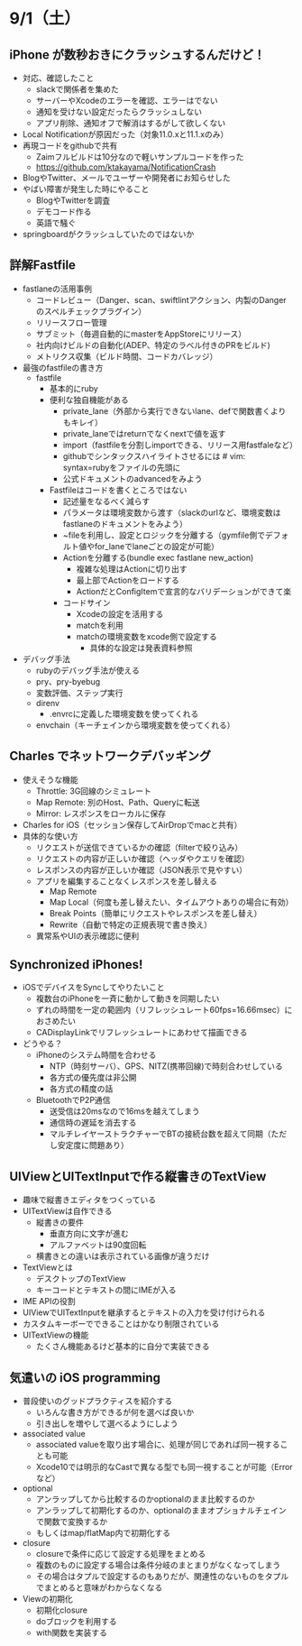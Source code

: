 # 9/1（土）

## iPhone が数秒おきにクラッシュするんだけど！

  - 対応、確認したこと
    - slackで関係者を集めた
    - サーバーやXcodeのエラーを確認、エラーはでない
    - 通知を受けない設定だったらクラッシュしない
    - アプリ削除、通知オフで解消はするがして欲しくない
  - Local Notificationが原因だった（対象11.0.xと11.1.xのみ）
  - 再現コードをgithubで共有
    - Zaimフルビルドは10分なので軽いサンプルコードを作った
    - https://github.com/ktakayama/NotificationCrash
  - BlogやTwitter、メールでユーザーや開発者にお知らせした 
  - やばい障害が発生した時にやること
    - BlogやTwitterを調査
    - デモコード作る
    - 英語で騒ぐ
  - springboardがクラッシュしていたのではないか
  
## 詳解Fastfile

  - fastlaneの活用事例
    - コードレビュー（Danger、scan、swiftlintアクション、内製のDangerのスペルチェックプラグイン）
    - リリースフロー管理
    - サブミット（毎週自動的にmasterをAppStoreにリリース）
    - 社内向けビルドの自動化(ADEP、特定のラベル付きのPRをビルド)
    - メトリクス収集（ビルド時間、コードカバレッジ）
  - 最強のfastfileの書き方
    - fastfile
      - 基本的にruby
      - 便利な独自機能がある
        - private_lane（外部から実行できないlane、defで関数書くよりもキレイ）
        - private_laneではreturnでなくnextで値を返す
        - import（fastfileを分割しimportできる、リリース用fastfaleなど）
        - githubでシンタックスハイライトさせるには # vim: syntax=rubyをファイルの先頭に
        - 公式ドキュメントのadvancedをみよう
      - Fastfileはコードを書くところではない
        - 記述量をなるべく減らす
        - パラメータは環境変数から渡す（slackのurlなど、環境変数はfastlaneのドキュメントをみよう）
        - ~fileを利用し、設定とロジックを分離する（gymfile側でデフォルト値やfor_laneでlaneごとの設定が可能）
        - Actionを分離する(bundle exec fastlane new_action)
          - 複雑な処理はActionに切り出す
          - 最上部でActionをロードする
          - ActionだとConfigItemで宣言的なバリデーションができて楽
        - コードサイン
          - Xcodeの設定を活用する
          - matchを利用
          - matchの環境変数をxcode側で設定する
            - 具体的な設定は発表資料参照
   - デバッグ手法
     - rubyのデバッグ手法が使える
     - pry、pry-byebug
     - 変数評価、ステップ実行
     - direnv
       - .envrcに定義した環境変数を使ってくれる
     - envchain（キーチェインから環境変数を使ってくれる）

## Charles でネットワークデバッギング
 - 使えそうな機能
   - Throttle: 3G回線のシミュレート
   - Map Remote: 別のHost、Path、Queryに転送
   - Mirror: レスポンスをローカルに保存
 - Charles for iOS（セッション保存してAirDropでmacと共有）
 - 具体的な使い方
   - リクエストが送信できているかの確認（filterで絞り込み）
   - リクエストの内容が正しいか確認（ヘッダやクエリを確認）
   - レスポンスの内容が正しいか確認（JSON表示で見やすい）
   - アプリを編集することなくレスポンスを差し替える
      - Map Remote
      - Map Local（何度も差し替えたい、タイムアウトありの場合に有効）
      - Break Points（簡単にリクエストやレスポンスを差し替え）
      - Rewrite（自動で特定の正規表現で書き換え）
   - 異常系やUIの表示確認に便利

## Synchronized iPhones!

  - iOSでデバイスをSyncしてやりたいこと
    - 複数台のiPhoneを一斉に動かして動きを同期したい
    - ずれの時間を一定の範囲内（リフレッシュレート60fps=16.66msec）におさめたい
    - CADisplayLinkでリフレッシュレートにあわせて描画できる
  - どうやる？
    - iPhoneのシステム時間を合わせる
      - NTP（時刻サーバ）、GPS、NITZ(携帯回線)で時刻合わせしている
      - 各方式の優先度は非公開
      - 各方式の精度の話
    - BluetoothでP2P通信
      - 送受信は20msなので16msを越えてしまう
      - 通信時の遅延を消去する
      - マルチレイヤーストラクチャーでBTの接続台数を超えて同期（ただし安定度に問題あり）

## UIViewとUITextInputで作る縦書きのTextView

 - 趣味で縦書きエディタをつくっている
 - UITextViewは自作できる
   - 縦書きの要件
     - 垂直方向に文字が進む
     - アルファベットは90度回転
   - 横書きとの違いは表示されている画像が違うだけ
 - TextViewとは
   - デスクトップのTextView
   - キーコードとテキストの間にIMEが入る
 - IME APIの役割
 - UIViewでUITextInputを継承するとテキストの入力を受け付けられる
 - カスタムキーボーでできることはかなり制限されている
 - UITextViewの機能
   - たくさん機能あるけど基本的に自分で実装できる

## 気遣いの iOS programming

 - 普段使いのグッドプラクティスを紹介する
   - いろんな書き方ができるが何を選べば良いか
   - 引き出しを増やして選べるようにしよう
 - associated value
   - associated valueを取り出す場合に、処理が同じであれば同一視することも可能
   - Xcode10では明示的なCastで異なる型でも同一視することが可能（Errorなど）
 - optional
   - アンラップしてから比較するのかoptionalのまま比較するのか
   - アンラップして初期化するのか、optionalのままオプショナルチェインで関数で変換するか
   - もしくはmap/flatMap内で初期化する
 - closure
   - closureで条件に応じて設定する処理をまとめる
   - 複数のものに設定する場合は条件分岐のまとまりがなくなってしまう
   - その場合はタプルで設定するのもありだが、関連性のないものをタプルでまとめると意味がわからなくなる
 - Viewの初期化
   - 初期化closure
   - doブロックを利用する
   - with関数を実装する
